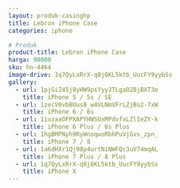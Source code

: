 ```yaml
---
layout: produk-casinghp
title: Lebron iPhone Case
categories: iphone

# Produk
product-title: Lebron iPhone Case
harga: 90000
sku: hn-4464
image-drive: 1q7QyLxRrX-q8j6KL5ktb_UucFY9yybSs
gallery:
  - url: 1pjGiZ45j8yHW9psYyyJTLgaO2BjBXT3e
    title: iPhone 5 / 5s / SE
  - url: 1zecV0vbBUusB_w4VLNmVFrLZjBu2-7xW
    title: iPhone 6 / 6s
  - url: 1iuzaaOFPXAPYHWSUxMPdvfxLZlIeZY-k
    title: iPhone 6 Plus / 6s Plus
  - url: 1hgBMPNyh9RyWnoqwoRbhPuVjGvs_zpn_
    title: iPhone 7 / 8
  - url: 1a6dHXr1Qj98p4urtNiNWFQc3uV74mqAL
    title: iPhone 7 Plus / 8 Plus
  - url: 1q7QyLxRrX-q8j6KL5ktb_UucFY9yybSs
    title: iPhone X
---
```

